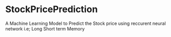 # StockPricePrediction
A Machine Learning Model to Predict the Stock price using reccurent neural network i.e; Long Short term Memory
